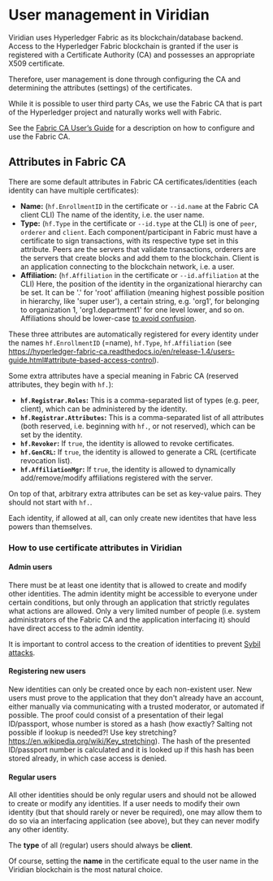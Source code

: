 User management in Viridian
===========================

Viridian uses Hyperledger Fabric as its blockchain/database backend. Access to the Hyperledger Fabric blockchain is granted if the user is registered with a Certificate Authority (CA) and possesses an appropriate X509 certificate.

Therefore, user management is done through configuring the CA and determining the attributes (settings) of the certificates.

While it is possible to user third party CAs, we use the Fabric CA that is part of the Hyperledger project and naturally works well with Fabric.

See the [Fabric CA User’s Guide](https://hyperledger-fabric-ca.readthedocs.io/en/release-1.4/users-guide.html) for a description on how to configure and use the Fabric CA.


Attributes in Fabric CA
-----------------------

There are some default attributes in Fabric CA certificates/identities (each identity can have multiple certificates):

- **Name:** (`hf.EnrollmentID` in the certificate or `--id.name` at the Fabric CA client CLI) The name of the identity, i.e. the user name.
- **Type:** (`hf.Type` in the certificate or `--id.type` at the CLI) is one of `peer`, `orderer` and `client`. Each component/participant in Fabric must have a certificate to sign transactions, with its respective type set in this attribute. Peers are the servers that validate transactions, orderers are the servers that create blocks and add them to the blockchain. Client is an application connecting to the blockchain network, i.e. a user.
- **Affiliation:** (`hf.Affiliation` in the certificate or `--id.affiliation` at the CLI) Here, the position of the identity in the organizational hierarchy can be set. It can be '.' for 'root' affiliation (meaning highest possible position in hierarchy, like 'super user'), a certain string, e.g. 'org1', for belonging to organization 1, 'org1.department1' for one level lower, and so on. Affiliations should be lower-case [to avoid confusion](https://hyperledger-fabric-ca.readthedocs.io/en/release-1.4/users-guide.html#registering-a-new-identity).

These three attributes are automatically registered for every identity under the names `hf.EnrollmentID` (=name), `hf.Type`, `hf.Affiliation` (see https://hyperledger-fabric-ca.readthedocs.io/en/release-1.4/users-guide.html#attribute-based-access-control).

Some extra attributes have a special meaning in Fabric CA (reserved attributes, they begin with `hf.`):

- **`hf.Registrar.Roles`:** This is a comma-separated list of types (e.g. peer, client), which can be administered by the identity.
- **`hf.Registrar.Attributes`:** This is a comma-separated list of all attributes (both reserved, i.e. beginning with `hf.`, or not reserved), which can be set by the identity.
- **`hf.Revoker`:** If `true`, the identity is allowed to revoke certificates.
- **`hf.GenCRL`:** If `true`, the identity is allowed to generate a CRL (certificate revocation list).
- **`hf.AffiliationMgr`:** If `true`, the identity is allowed to dynamically add/remove/modify affiliations registered with the server.

On top of that, arbitrary extra attributes can be set as key-value pairs. They should not start with `hf.`.

Each identity, if allowed at all, can only create new identites that have less powers than themselves.


### How to use certificate attributes in Viridian

#### Admin users

There must be at least one identity that is allowed to create and modify other identities. The admin identity might be accessible to everyone under certain conditions, but only through an application that strictly regulates what actions are allowed. Only a very limited number of people (i.e. system administrators of the Fabric CA and the application interfacing it) should have direct access to the admin identity.

It is important to control access to the creation of identities to prevent [Sybil attacks](https://en.wikipedia.org/wiki/Sybil_attack).

#### Registering new users

New identities can only be created once by each non-existent user. New users must prove to the application that they don't already have an account, either manually via communicating with a trusted moderator, or automated if possible. The proof could consist of a presentation of their legal ID/passport, whose number is stored as a hash (how exactly? Salting not possible if lookup is needed?! Use key stretching? https://en.wikipedia.org/wiki/Key_stretching). The hash of the presented ID/passport number is calculated and it is looked up if this hash has been stored already, in which case access is denied.

#### Regular users

All other identities should be only regular users and should not be allowed to create or modify any identities. If a user needs to modify their own identity (but that should rarely or never be required), one may allow them to do so via an interfacing application (see above), but they can never modify any other identity. 

The **type** of all (regular) users should always be **client**.

Of course, setting the **name** in the certificate equal to the user name in the Viridian blockchain is the most natural choice.

